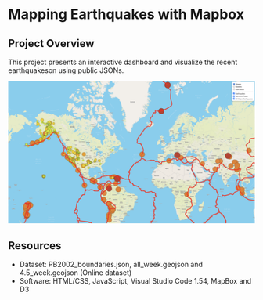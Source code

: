 # Mapping Earthquakes with Mapbox

## Project Overview

This project presents an interactive dashboard and visualize the recent earthquakeson using public JSONs.

![Generic](preview.png)

## Resources

- Dataset: PB2002_boundaries.json, all_week.geojson and 4.5_week.geojson (Online dataset)
- Software: HTML/CSS, JavaScript, Visual Studio Code 1.54, MapBox and D3
